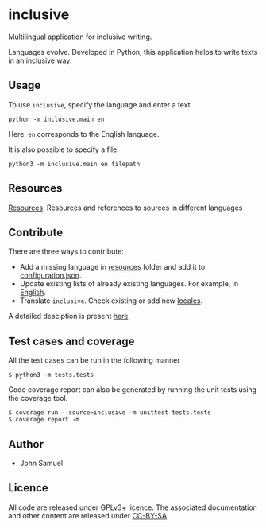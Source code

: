 # inclusive
Multilingual application for inclusive writing. 

Languages evolve. Developed in Python, this application helps to write texts in an inclusive way.

## Usage
To use `inclusive`, specify the language and enter a text

```
python -m inclusive.main en
```

Here, `en` corresponds to the English language.

It is also possible to specify a file.

```
python3 -m inclusive.main en filepath
```


## Resources
[Resources](resources/README.md): Resources and references to sources in different languages

## Contribute
There are three ways to contribute:
* Add a missing language in [resources](./resources) folder and add it to [configuration.json](./configuration.json).
* Update existing lists of already existing languages. For example, in [English](./resources/en/lists.json).
* Translate `inclusive`. Check existing or add new [locales](./locales).

A detailed desciption is present [here](./CONTRIBUTE.md)

## Test cases and coverage
All the test cases can be run in  the following manner
```
$ python3 -m tests.tests
```

Code coverage report can also be generated by running the unit tests using the coverage tool.
```
$ coverage run --source=inclusive -m unittest tests.tests
$ coverage report -m
```

## Author
* John Samuel

## Licence
All code are released under GPLv3+ licence. The associated documentation and other content are released under [CC-BY-SA](http://creativecommons.org/licenses/by-sa/4.0/).
